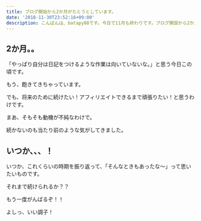```yaml
---
title: ブログ開始から2か月がたとうとしています。
date: '2018-11-30T23:52:16+09:00'
description: こんばんは、batapy88です。今日で11月も終わりです。ブログ開設から2か月たつところです。
---
```

## 2か月。。

「やっぱり自分は日記をつけるような作業は向いていないな。」と思う今日この頃です。

もう、飽きてきちゃっています。

でも、将来のために続けたい！アフィリエイトできるまで頑張りたい！と思うわけです。

まあ、そもそも動機が不純なわけで。

続かないのも当たり前のような気がしてきました。

## いつか、、、！

いつか、これくらいの時期を振り返って、「そんなときもあったな～」って思いたいものです。

それまで続けられるか？？

もう一度がんばるぞ！！

よしっ、いい調子！
